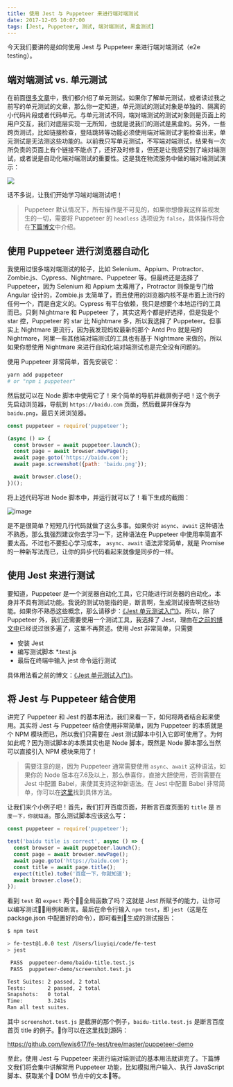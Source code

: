 ```yaml
---
title: 使用 Jest 与 Puppeteer 来进行端对端测试
date: 2017-12-05 10:07:00
tags: [Jest, Puppeteer, 测试, 端对端测试, 黑盒测试]
---
```


今天我们要讲的是如何使用 Jest 与 Puppeteer 来进行端对端测试（e2e testing）。

<!--more-->

## 端对端测试 vs. 单元测试

在前面[很多文章](http://www.liuyiqi.cn/tags/%E5%8D%95%E5%85%83%E6%B5%8B%E8%AF%95/)中，我们都介绍了单元测试。如果你了解单元测试，或者读过我之前写的单元测试的文章，那么你一定知道，单元测试的测试对象是单独的、隔离的小代码片段或者代码单元。与单元测试不同，端对端测试的测试对象则是页面上的用户交互，我们对底层实现一无所知，也就是说我们的测试是黑盒的。另外，一些跨页测试，比如链接检查，登陆跳转等功能必须使用端对端测试才能检查出来，单元测试是无法测这些功能的。以前我只写单元测试，不写端对端测试，结果有一次所负责的页面上有个链接不能点了，还好及时修复，但还是让我感受到了端对端测试，或者说是自动化端对端测试的重要性。这是我在物流服务中做的端对端测试演示：

![](https://wx2.sinaimg.cn/large/83900b4egy1fm5wgcwvylg20af0jn7wh.gif)

话不多说，让我们开始学习端对端测试吧！

> Puppeteer 默认情况下，所有操作是不可见的，如果你想像我这样监视发生的一切，需要将 Puppeteer 的 `headless` 选项设为 `false`，具体操作将会在[下篇博文](http://www.liuyiqi.cn/2017/12/05/common-puppeteer-api-collection/)中介绍。

## 使用 Puppeteer 进行浏览器自动化

我使用过很多端对端测试的轮子，比如 Selenium、Appium、Protractor、Zombie.js、Cypress、Nightmare、Puppeteer 等。但最终还是选择了 Puppeteer，因为 Selenium 和 Appium 太难用了，Protractor 则像是专门给 Angular 设计的，Zombie.js 太简单了，而且使用的浏览器内核不是市面上流行的任何一个，而是自定义的。Cypress 有平台依赖，我只是想要个本地运行的工具而已。只剩 Nightmare 和 Puppeteer 了，其实这两个都是好选择，但是我是个 star 控，Puppeteer 的 star 比 Nightmare 多，所以我选择了 Puppeteer。但事实上 Nightmare 更流行，因为我发现蚂蚁最新的那个 Antd Pro 就是用的 Nightmare，阿里一些其他端对端测试的工具也有基于 Nightmare 来做的。所以如果你想使用 Nightmare 来进行自动化端对端测试也是完全没有问题的。


使用 Puppeteer 非常简单，首先安装它：

```sh
yarn add puppeteer
# or "npm i puppeteer"
```

然后就可以在 Node 脚本中使用它了！来个简单的导航并截屏例子吧！这个例子先启动浏览器，导航到 `https://baidu.com` 页面，然后截屏并保存为 `baidu.png`，最后关闭浏览器。

```js
const puppeteer = require('puppeteer');

(async () => {
  const browser = await puppeteer.launch();
  const page = await browser.newPage();
  await page.goto('https://baidu.com');
  await page.screenshot({path: 'baidu.png'});

  await browser.close();
})();
```

将上述代码写进 Node 脚本中，并运行就可以了！看下生成的截图：

![image](https://ws4.sinaimg.cn/large/83900b4egy1fm5t4ehv5pj20m80gomxw.jpg)

是不是很简单？短短几行代码就做了这么多事。如果你对 `async`、`await` 这种语法不熟悉，那么我强烈建议你去学习一下，这种语法在 Puppeteer 中使用率简直不要太高。不过也不要担心学习成本， `async`、`await` 语法非常简单，就是 Promise 的一种新写法而已，让你的异步代码看起来就像是同步的一样。

## 使用 Jest 来进行测试

要知道，Puppeteer 是一个浏览器自动化工具，它只能进行浏览器的自动化，本身并不具有测试功能。我说的测试功能指的是，断言啊，生成测试报告啊这些功能。如果你不熟悉这些概念，那么请移步：[《Jest 单元测试入门》](http://www.liuyiqi.cn/2017/02/15/start-jest/)。所以，除了 Puppeteer 外，我们还需要使用一个测试工具，我选择了 Jest，理由在[之前的博文中](http://www.liuyiqi.cn/tags/%E5%8D%95%E5%85%83%E6%B5%8B%E8%AF%95/)已经说过很多遍了，这里不再赘述。使用 Jest 非常简单，只需要

- 安装 Jest
- 编写测试脚本 *.test.js
- 最后在终端中输入 jest 命令运行测试

具体用法看之前的博文：[《Jest 单元测试入门》](http://www.liuyiqi.cn/2017/02/15/start-jest/)。

## 将 Jest 与 Puppeteer 结合使用

讲完了 Puppeteer 和 Jest 的基本用法，我们来看一下，如何将两者结合起来使用。其实将 Jest 与 Puppeteer 结合使用非常简单，因为 Puppeteer 的本质就是个 NPM 模块而已，所以我们只需要在 Jest 测试脚本中引入它即可使用了。为何如此呢？因为测试脚本的本质其实也是 Node 脚本，既然是 Node 脚本那么当然可以直接引入 NPM 模块来用了！

> 需要注意的是，因为 Puppeteer 通常需要使用 `async`、`await` 这种语法，如果你的 Node 版本在7.6及以上，那么恭喜你，直接大胆使用，否则需要在 Jest 中配置 Babel，来使其支持这种新语法。在 Jest 中配置 Babel 非常简单，你可以在[这里](http://facebook.github.io/jest/docs/en/getting-started#using-babel)找到具体方法。

让我们来个小例子吧！首先，我们打开百度页面，并断言百度页面的 `title` 是 `百度一下，你就知道`。那么测试脚本应该这么写：

```js
const puppeteer = require('puppeteer');

test('baidu title is correct', async () => {
  const browser = await puppeteer.launch();
  const page = await browser.newPage();
  await page.goto('https://baidu.com');
  const title = await page.title();
  expect(title).toBe('百度一下，你就知道');
  await browser.close();
});
```

看到 `test` 和 `expect` 两个全局函数了吗？这就是 Jest 所赋予的能力，让你可以编写测试用例和断言。最后在命令行输入 `npm test`，即 `jest`（这是在 package.json 中配置好的命令），即可看到生成的测试报告：

```sh
$ npm test

> fe-test@1.0.0 test /Users/liuyiqi/code/fe-test
> jest

 PASS  puppeteer-demo/baidu-title.test.js
 PASS  puppeteer-demo/screenshot.test.js

Test Suites: 2 passed, 2 total
Tests:       2 passed, 2 total
Snapshots:   0 total
Time:        3.241s
Ran all test suites.
```

其中 `screenshot.test.js` 是截屏的那个例子，`baidu-title.test.js` 是断言百度首页 title 的例子。你可以在这里找到源码：

<https://github.com/lewis617/fe-test/tree/master/puppeteer-demo>

至此，使用 Jest 与 Puppeteer 来进行端对端测试的基本用法就讲完了。下篇博文我们将会集中讲解常用 Puppeteer 功能，比如模拟用户输入、执行 JavaScript 脚本、获取某个 DOM 节点中的文本等。